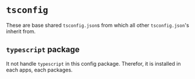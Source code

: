 # `tsconfig`

These are base shared `tsconfig.json`s from which all other `tsconfig.json`'s inherit from.

## `typescript` package

It not handle `typescript` in this config package. Therefor, it is installed in each apps, each packages.
